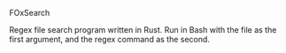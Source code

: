 FOxSearch

Regex file search program written in Rust.
Run in Bash with the file as the first argument, and the regex command as the second.